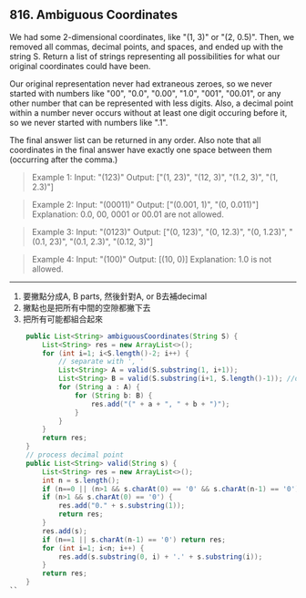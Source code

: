 ## 816. Ambiguous Coordinates

We had some 2-dimensional coordinates, like "(1, 3)" or "(2, 0.5)".  Then, we removed all commas, decimal points, and spaces, and ended up with the string S.  Return a list of strings representing all possibilities for what our original coordinates could have been.

Our original representation never had extraneous zeroes, so we never started with numbers like "00", "0.0", "0.00", "1.0", "001", "00.01", or any other number that can be represented with less digits.  Also, a decimal point within a number never occurs without at least one digit occuring before it, so we never started with numbers like ".1".

The final answer list can be returned in any order.  Also note that all coordinates in the final answer have exactly one space between them (occurring after the comma.)


>Example 1:
Input: "(123)"
Output: ["(1, 23)", "(12, 3)", "(1.2, 3)", "(1, 2.3)"]

>Example 2:
Input: "(00011)"
Output:  ["(0.001, 1)", "(0, 0.011)"]
Explanation: 
0.0, 00, 0001 or 00.01 are not allowed.

>Example 3:
Input: "(0123)"
Output: ["(0, 123)", "(0, 12.3)", "(0, 1.23)", "(0.1, 23)", "(0.1, 2.3)", "(0.12, 3)"]

>Example 4:
Input: "(100)"
Output: [(10, 0)]
Explanation: 
1.0 is not allowed.

---

1. 要撇點分成A, B parts, 然後針對A, or B去補decimal
1. 撇點也是把所有中間的空隙都撇下去
1. 把所有可能都組合起來

```java
    public List<String> ambiguousCoordinates(String S) {
        List<String> res = new ArrayList<>();
        for (int i=1; i<S.length()-2; i++) {
            // separate with ', '
            List<String> A = valid(S.substring(1, i+1));
            List<String> B = valid(S.substring(i+1, S.length()-1)); //didn't count )
            for (String a : A) {
                for (String b: B) {
                    res.add("(" + a + ", " + b + ")");
                }
            }
        }
        return res;
    }
    // process decimal point
    public List<String> valid(String s) {
        List<String> res = new ArrayList<>();
        int n = s.length();
        if (n==0 || (n>1 && s.charAt(0) == '0' && s.charAt(n-1) == '0')) return res;
        if (n>1 && s.charAt(0) == '0') {
            res.add("0." + s.substring(1));
            return res;
        }
        res.add(s);
        if (n==1 || s.charAt(n-1) == '0') return res;
        for (int i=1; i<n; i++) {
            res.add(s.substring(0, i) + '.' + s.substring(i));
        }
        return res;
    }
``

```